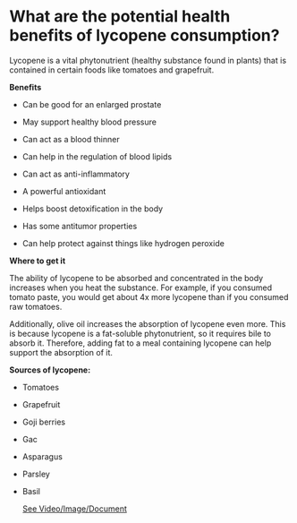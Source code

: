 # What are the potential health benefits of lycopene consumption?

Lycopene is a vital phytonutrient (healthy substance found in plants) that is contained in certain foods like tomatoes and grapefruit.

**Benefits**

- Can be good for an enlarged prostate

- May support healthy blood pressure

- Can act as a blood thinner

- Can help in the regulation of blood lipids

- Can act as anti-inflammatory

- A powerful antioxidant

- Helps boost detoxification in the body

- Has some antitumor properties

- Can help protect against things like hydrogen peroxide

**Where to get it**

The ability of lycopene to be absorbed and concentrated in the body increases when you heat the substance. For example, if you consumed tomato paste, you would get about 4x more lycopene than if you consumed raw tomatoes.

Additionally, olive oil increases the absorption of lycopene even more. This is because lycopene is a fat-soluble phytonutrient, so it requires bile to absorb it. Therefore, adding fat to a meal containing lycopene can help support the absorption of it.

**Sources of lycopene:**

- Tomatoes

- Grapefruit

- Goji berries

- Gac

- Asparagus

- Parsley

- Basil

     [See Video/Image/Document](https://hls-player.drberg.com/asset?path=migrated-assets/the-benefits-of-lycopene)